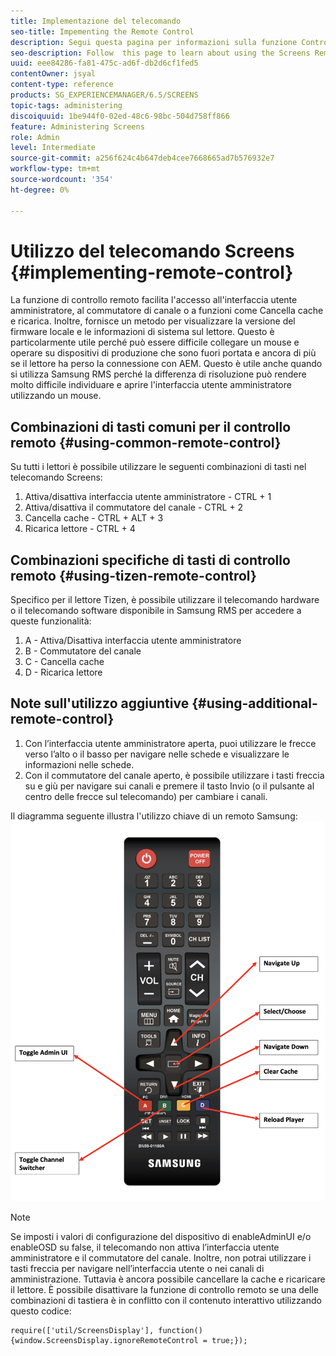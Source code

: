 ```yaml
---
title: Implementazione del telecomando
seo-title: Impementing the Remote Control
description: Segui questa pagina per informazioni sulla funzione Controllo remoto Screens.
seo-description: Follow  this page to learn about using the Screens Remote Control Feature.
uuid: eee84286-fa81-475c-ad6f-db2d6cf1fed5
contentOwner: jsyal
content-type: reference
products: SG_EXPERIENCEMANAGER/6.5/SCREENS
topic-tags: administering
discoiquuid: 1be944f0-02ed-48c6-98bc-504d758ff866
feature: Administering Screens
role: Admin
level: Intermediate
source-git-commit: a256f624c4b647deb4cee7668665ad7b576932e7
workflow-type: tm+mt
source-wordcount: '354'
ht-degree: 0%

---
```


# Utilizzo del telecomando Screens  {#implementing-remote-control}

La funzione di controllo remoto facilita l&#39;accesso all&#39;interfaccia utente amministratore, al commutatore di canale o a funzioni come Cancella cache e ricarica. Inoltre, fornisce un metodo per visualizzare la versione del firmware locale e le informazioni di sistema sul lettore. Questo è particolarmente utile perché può essere difficile collegare un mouse e operare su dispositivi di produzione che sono fuori portata e ancora di più se il lettore ha perso la connessione con AEM. Questo è utile anche quando si utilizza Samsung RMS perché la differenza di risoluzione può rendere molto difficile individuare e aprire l&#39;interfaccia utente amministratore utilizzando un mouse.

## Combinazioni di tasti comuni per il controllo remoto {#using-common-remote-control}

Su tutti i lettori è possibile utilizzare le seguenti combinazioni di tasti nel telecomando Screens:

1. Attiva/disattiva interfaccia utente amministratore - CTRL + 1
1. Attiva/disattiva il commutatore del canale - CTRL + 2
1. Cancella cache - CTRL + ALT + 3
1. Ricarica lettore - CTRL + 4

## Combinazioni specifiche di tasti di controllo remoto {#using-tizen-remote-control}

Specifico per il lettore Tizen, è possibile utilizzare il telecomando hardware o il telecomando software disponibile in Samsung RMS per accedere a queste funzionalità:

1. A - Attiva/Disattiva interfaccia utente amministratore
1. B - Commutatore del canale
1. C - Cancella cache
1. D - Ricarica lettore

## Note sull&#39;utilizzo aggiuntive {#using-additional-remote-control}

1. Con l’interfaccia utente amministratore aperta, puoi utilizzare le frecce verso l’alto o il basso per navigare nelle schede e visualizzare le informazioni nelle schede.
1. Con il commutatore del canale aperto, è possibile utilizzare i tasti freccia su e giù per navigare sui canali e premere il tasto Invio (o il pulsante al centro delle frecce sul telecomando) per cambiare i canali.

Il diagramma seguente illustra l&#39;utilizzo chiave di un remoto Samsung:
![immagine](assets/tizen/remote.png)

>[!NOTE]
>Se imposti i valori di configurazione del dispositivo di enableAdminUI e/o enableOSD su false, il telecomando non attiva l’interfaccia utente amministratore e il commutatore del canale. Inoltre, non potrai utilizzare i tasti freccia per navigare nell’interfaccia utente o nei canali di amministrazione. Tuttavia è ancora possibile cancellare la cache e ricaricare il lettore. È possibile disattivare la funzione di controllo remoto se una delle combinazioni di tastiera è in conflitto con il contenuto interattivo utilizzando questo codice:

```
require(['util/ScreensDisplay'], function() {window.ScreensDisplay.ignoreRemoteControl = true;}); 
```

